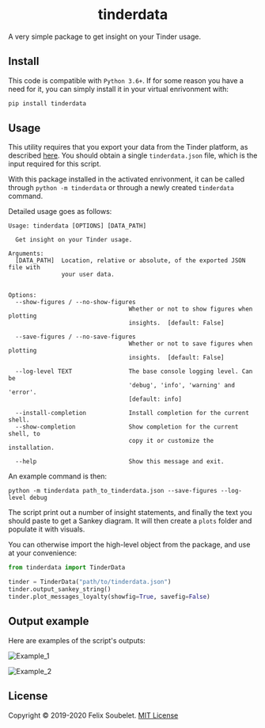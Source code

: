 <h1 align="center">
  <b>tinderdata</b>
</h1>

A very simple package to get insight on your Tinder usage.

## Install

This code is compatible with `Python 3.6+`.
If for some reason you have a need for it, you can simply install it in your virtual enrivonment with:
```bash
pip install tinderdata
```

## Usage

This utility requires that you export your data from the Tinder platform, as described [here](https://www.help.tinder.com/hc/en-us/articles/115005626726-How-do-I-request-a-copy-of-my-personal-data-).
You should obtain a single `tinderdata.json` file, which is the input required for this script.

With this package installed in the activated enrivonment, it can be called through `python -m tinderdata` or through a newly created `tinderdata` command.

Detailed usage goes as follows:
```
Usage: tinderdata [OPTIONS] [DATA_PATH]

  Get insight on your Tinder usage.

Arguments:
  [DATA_PATH]  Location, relative or absolute, of the exported JSON file with
               your user data.


Options:
  --show-figures / --no-show-figures
                                  Whether or not to show figures when plotting
                                  insights.  [default: False]

  --save-figures / --no-save-figures
                                  Whether or not to save figures when plotting
                                  insights.  [default: False]

  --log-level TEXT                The base console logging level. Can be
                                  'debug', 'info', 'warning' and 'error'.
                                  [default: info]

  --install-completion            Install completion for the current shell.
  --show-completion               Show completion for the current shell, to
                                  copy it or customize the installation.

  --help                          Show this message and exit.
```

An example command is then:
```
python -m tinderdata path_to_tinderdata.json --save-figures --log-level debug
```

The script print out a number of insight statements, and finally the text you should paste to get a Sankey diagram.
It will then create a `plots` folder and populate it with visuals.

You can otherwise import the high-level object from the package, and use at your convenience:
```python
from tinderdata import TinderData

tinder = TinderData("path/to/tinderdata.json")
tinder.output_sankey_string()
tinder.plot_messages_loyalty(showfig=True, savefig=False)
```

## Output example

Here are examples of the script's outputs:

![Example_1](plots/messages_monthly_stats.png)

![Example_2](plots/swipes_weekdays_stats.png)

## License

Copyright &copy; 2019-2020 Felix Soubelet. [MIT License][license]

[license]: https://github.com/fsoubelet/Tinder_Data/blob/master/LICENSE
